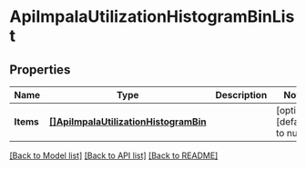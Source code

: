 # ApiImpalaUtilizationHistogramBinList

## Properties
Name | Type | Description | Notes
------------ | ------------- | ------------- | -------------
**Items** | [**[]ApiImpalaUtilizationHistogramBin**](ApiImpalaUtilizationHistogramBin.md) |  | [optional] [default to null]

[[Back to Model list]](../README.md#documentation-for-models) [[Back to API list]](../README.md#documentation-for-api-endpoints) [[Back to README]](../README.md)

